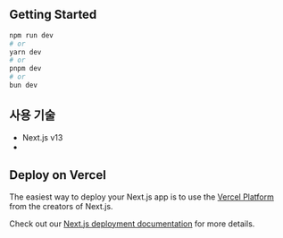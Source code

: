## Getting Started

```bash
npm run dev
# or
yarn dev
# or
pnpm dev
# or
bun dev
```

## 사용 기술

- Next.js v13
-

## Deploy on Vercel

The easiest way to deploy your Next.js app is to use the [Vercel Platform](https://vercel.com/new?utm_medium=default-template&filter=next.js&utm_source=create-next-app&utm_campaign=create-next-app-readme) from the creators of Next.js.

Check out our [Next.js deployment documentation](https://nextjs.org/docs/deployment) for more details.
